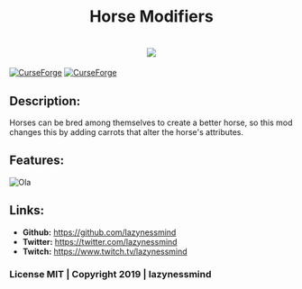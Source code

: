 <h1 align="center">Horse Modifiers</h1>
<h1 align="center">
  <img src="https://raw.githubusercontent.com/lazynessmind/HorseModifiers/master/imgs/header.png"><br>
</h1>

[![CurseForge](http://cf.way2muchnoise.eu/full_347964_downloads.svg)](https://www.curseforge.com/minecraft/mc-mods/horse-modifiers) [![CurseForge](http://cf.way2muchnoise.eu/versions/347964.svg)](https://www.curseforge.com/minecraft/mc-mods/horse-modifiers)

## Description:

  Horses can be bred among themselves to create a better horse, so this mod changes this by adding carrots that alter the horse's attributes.

## Features:

![Ola](https://raw.githubusercontent.com/lazynessmind/HorseModifiers/dev/imgs/recipe-with-text.png "Ola")

## Links:

- **Github:** https://github.com/lazynessmind
- **Twitter:**  https://twitter.com/lazynessmind
- **Twitch:** https://www.twitch.tv/lazynessmind

### License MIT | Copyright 2019 | lazynessmind
